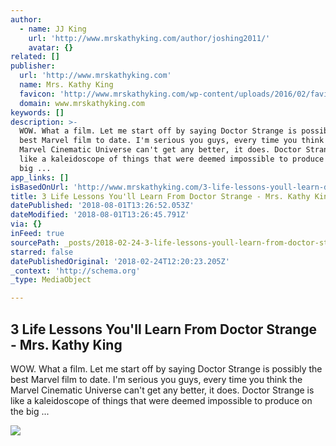 ```yaml
---
author:
  - name: JJ King
    url: 'http://www.mrskathyking.com/author/joshing2011/'
    avatar: {}
related: []
publisher:
  url: 'http://www.mrskathyking.com'
  name: Mrs. Kathy King
  favicon: 'http://www.mrskathyking.com/wp-content/uploads/2016/02/faviconK.png'
  domain: www.mrskathyking.com
keywords: []
description: >-
  WOW. What a film. Let me start off by saying Doctor Strange is possibly the
  best Marvel film to date. I'm serious you guys, every time you think the
  Marvel Cinematic Universe can't get any better, it does. Doctor Strange is
  like a kaleidoscope of things that were deemed impossible to produce on the
  big ...
app_links: []
isBasedOnUrl: 'http://www.mrskathyking.com/3-life-lessons-youll-learn-doctor-strange/'
title: 3 Life Lessons You'll Learn From Doctor Strange - Mrs. Kathy King
datePublished: '2018-08-01T13:26:52.053Z'
dateModified: '2018-08-01T13:26:45.791Z'
via: {}
inFeed: true
sourcePath: _posts/2018-02-24-3-life-lessons-youll-learn-from-doctor-strange-mrs-kathy.md
starred: false
datePublishedOriginal: '2018-02-24T12:20:23.205Z'
_context: 'http://schema.org'
_type: MediaObject

---
```

<article style=""><h1>3 Life Lessons You'll Learn From Doctor Strange - Mrs. Kathy King</h1><p>WOW. What a film. Let me start off by saying Doctor Strange is possibly the best Marvel film to date. I'm serious you guys, every time you think the Marvel Cinematic Universe can't get any better, it does. Doctor Strange is like a kaleidoscope of things that were deemed impossible to produce on the big ...</p><img src="http://www.mrskathyking.com/wp-content/uploads/2016/11/DoctorStrange57eb0c121891f-e1478285663651.jpg" /></article>